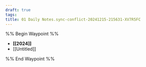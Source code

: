 ```yaml
---
draft: true
tags: 
title: 01 Daily Notes.sync-conflict-20241215-215631-XV7R5FC
---
```

%% Begin Waypoint %%
- **[[2024]]**
- [[Untitled]]

%% End Waypoint %%